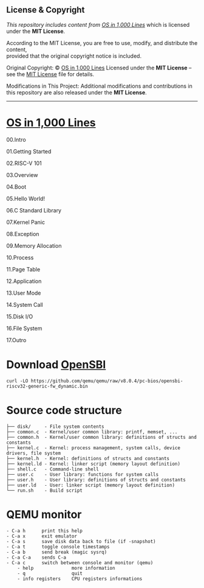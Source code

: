 ## License & Copyright

*This repository includes content from [OS in 1,000 Lines](https://operating-system-in-1000-lines.vercel.app/)* 
which is licensed under the **MIT License**.

According to the MIT License, you are free to use, modify, and distribute the content,  
provided that the original copyright notice is included.

Original Copyright:
© [OS in 1,000 Lines]([https://example.com](https://operating-system-in-1000-lines.vercel.app/))  
Licensed under the **MIT License** – see the [MIT License](LICENSE) file for details.

Modifications in This Project:
Additional modifications and contributions in this repository are also released under the **MIT License**.

---

# [OS in 1,000 Lines](https://operating-system-in-1000-lines.vercel.app/)

00.Intro

01.Getting Started

02.RISC-V 101

03.Overview

04.Boot

05.Hello World!

06.C Standard Library

07.Kernel Panic

08.Exception

09.Memory Allocation

10.Process

11.Page Table

12.Application

13.User Mode

14.System Call

15.Disk I/O

16.File System

17.Outro

# Download [OpenSBI](https://github.com/riscv-software-src/opensbi)
```
curl -LO https://github.com/qemu/qemu/raw/v8.0.4/pc-bios/opensbi-riscv32-generic-fw_dynamic.bin
```

# Source code structure
```
├── disk/     - File system contents
├── common.c  - Kernel/user common library: printf, memset, ...
├── common.h  - Kernel/user common library: definitions of structs and constants
├── kernel.c  - Kernel: process management, system calls, device drivers, file system
├── kernel.h  - Kernel: definitions of structs and constants
├── kernel.ld - Kernel: linker script (memory layout definition)
├── shell.c   - Command-line shell
├── user.c    - User library: functions for system calls
├── user.h    - User library: definitions of structs and constants
├── user.ld   - User: linker script (memory layout definition)
└── run.sh    - Build script
```

# QEMU monitor
```
- C-a h      print this help
- C-a x      exit emulator
- C-a s      save disk data back to file (if -snapshot)
- C-a t      toggle console timestamps
- C-a b      send break (magic sysrq)
- C-a C-a    sends C-a
- C-a c      switch between console and monitor (qemu)
    - help              more information
    - q                 quit
    - info registers    CPU registers informations
```
